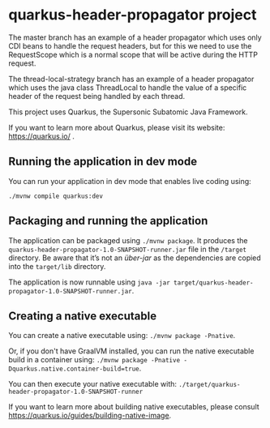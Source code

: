 # quarkus-header-propagator project

The master branch has an example of a header propagator which 
uses only CDI beans to handle the request headers, but for this
we need to use the RequestScope which is a normal scope that will
be active during the HTTP request.

The thread-local-strategy branch has an example of a header propagator which
uses the java class ThreadLocal to handle the value of a specific header of the
request being handled by each thread.  

This project uses Quarkus, the Supersonic Subatomic Java Framework.

If you want to learn more about Quarkus, please visit its website: https://quarkus.io/ .

## Running the application in dev mode

You can run your application in dev mode that enables live coding using:
```
./mvnw compile quarkus:dev
```

## Packaging and running the application

The application can be packaged using `./mvnw package`.
It produces the `quarkus-header-propagator-1.0-SNAPSHOT-runner.jar` file in the `/target` directory.
Be aware that it’s not an _über-jar_ as the dependencies are copied into the `target/lib` directory.

The application is now runnable using `java -jar target/quarkus-header-propagator-1.0-SNAPSHOT-runner.jar`.

## Creating a native executable

You can create a native executable using: `./mvnw package -Pnative`.

Or, if you don't have GraalVM installed, you can run the native executable build in a container using: `./mvnw package -Pnative -Dquarkus.native.container-build=true`.

You can then execute your native executable with: `./target/quarkus-header-propagator-1.0-SNAPSHOT-runner`

If you want to learn more about building native executables, please consult https://quarkus.io/guides/building-native-image.